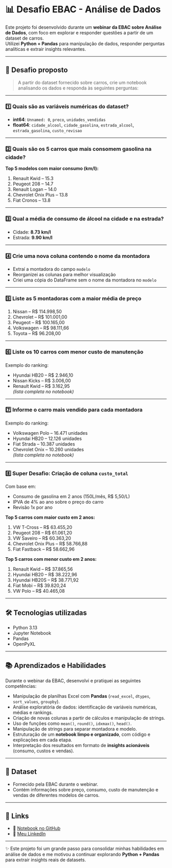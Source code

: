 # 📊 Desafio EBAC - Análise de Dados

Este projeto foi desenvolvido durante um **webinar da EBAC sobre Análise de Dados**, com foco em explorar e responder questões a partir de um dataset de carros.  
Utilizei **Python + Pandas** para manipulação de dados, responder perguntas analíticas e extrair insights relevantes.

---

## 🚀 Desafio proposto

> A partir do dataset fornecido sobre carros, crie um notebook analisando os dados e responda às seguintes perguntas:

---

### 1️⃣ Quais são as variáveis numéricas do dataset?
- **int64**: `Unnamed: 0`, `preco`, `unidades_vendidas`  
- **float64**: `cidade_alcool`, `cidade_gasolina`, `estrada_alcool`, `estrada_gasolina`, `custo_revisao`

---

### 2️⃣ Quais são os 5 carros que mais consomem gasolina na cidade?
**Top 5 modelos com maior consumo (km/l):**
1. Renault Kwid – 15.3  
2. Peugeot 208 – 14.7  
3. Renault Logan – 14.0  
4. Chevrolet Onix Plus – 13.8  
5. Fiat Cronos – 13.8  

---

### 3️⃣ Qual a média de consumo de álcool na cidade e na estrada?
- Cidade: **8.73 km/l**  
- Estrada: **9.90 km/l**

---

### 4️⃣ Crie uma nova coluna contendo o nome da montadora
- Extraí a montadora do campo `modelo`  
- Reorganizei as colunas para melhor visualização  
- Criei uma cópia do DataFrame sem o nome da montadora no `modelo`

---

### 5️⃣ Liste as 5 montadoras com a maior média de preço
1. Nissan – R$ 114.998,50  
2. Chevrolet – R$ 101.001,00  
3. Peugeot – R$ 100.165,00  
4. Volkswagen – R$ 98.111,66  
5. Toyota – R$ 96.208,00  

---

### 6️⃣ Liste os 10 carros com menor custo de manutenção
Exemplo do ranking:
- Hyundai HB20 – R$ 2.946,10  
- Nissan Kicks – R$ 3.006,00  
- Renault Kwid – R$ 3.162,95  
*(lista completa no notebook)*

---

### 7️⃣ Informe o carro mais vendido para cada montadora
Exemplo do ranking:
- Volkswagen Polo – 16.471 unidades  
- Hyundai HB20 – 12.126 unidades  
- Fiat Strada – 10.387 unidades  
- Chevrolet Onix – 10.260 unidades  
*(lista completa no notebook)*

---

### 8️⃣ Super Desafio: Criação de coluna `custo_total`
Com base em:
- Consumo de gasolina em 2 anos (150L/mês, R$ 5,50/L)  
- IPVA de 4% ao ano sobre o preço do carro  
- Revisão 1x por ano  

**Top 5 carros com maior custo em 2 anos:**
1. VW T-Cross – R$ 63.455,20  
2. Peugeot 208 – R$ 61.061,20  
3. VW Saveiro – R$ 60.363,20  
4. Chevrolet Onix Plus – R$ 58.766,88  
5. Fiat Fastback – R$ 58.662,96  

**Top 5 carros com menor custo em 2 anos:**
1. Renault Kwid – R$ 37.865,56  
2. Hyundai HB20 – R$ 38.222,96  
3. Hyundai HB20S – R$ 38.771,92  
4. Fiat Mobi – R$ 39.820,24  
5. VW Polo – R$ 40.465,08  

---

## 🛠️ Tecnologias utilizadas
- Python 3.13  
- Jupyter Notebook  
- Pandas  
- OpenPyXL  

---

## 📚 Aprendizados e Habilidades

Durante o webinar da EBAC, desenvolvi e pratiquei as seguintes competências:

- Manipulação de planilhas Excel com **Pandas** (`read_excel`, `dtypes`, `sort_values`, `groupby`).
- Análise exploratória de dados: identificação de variáveis numéricas, médias e rankings.
- Criação de novas colunas a partir de cálculos e manipulação de strings.
- Uso de funções como `mean()`, `round()`, `idxmax()`, `head()`.
- Manipulação de strings para separar montadora e modelo.
- Estruturação de um **notebook limpo e organizado**, com código e explicações em cada etapa.
- Interpretação dos resultados em formato de **insights acionáveis** (consumo, custos e vendas).

---

## 📂 Dataset
- Fornecido pela EBAC durante o webinar.  
- Contém informações sobre preço, consumo, custo de manutenção e vendas de diferentes modelos de carros.  

---

## 🔗 Links
- 📘 [Notebook no GitHub](./notebook.ipynb)  
- 💼 [Meu LinkedIn](www.linkedin.com/in/thiago-lopes-front-end)  

---

✨ Este projeto foi um grande passo para consolidar minhas habilidades em análise de dados e me motivou a continuar explorando **Python + Pandas** para extrair insights reais de datasets.  
